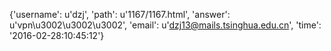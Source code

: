 {'username': u'dzj', 'path': u'1167/1167.html', 'answer': u'vpn\u3002\u3002\u3002', 'email': u'dzj13@mails.tsinghua.edu.cn', 'time': '2016-02-28:10:45:12'}